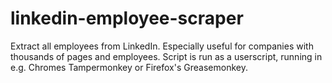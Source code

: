 # linkedin-employee-scraper
Extract all employees from LinkedIn. Especially useful for companies with thousands of pages and employees. Script is run as a userscript, running in e.g. Chromes Tampermonkey or Firefox's Greasemonkey. 
